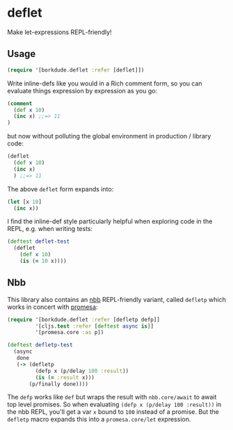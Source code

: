 # deflet

Make let-expressions REPL-friendly!

## Usage

``` clojure
(require '[borkdude.deflet :refer [deflet]])
```

Write inline-defs like you would in a Rich comment form, so you can evaluate
things expression by expression as you go:

``` clojure
(comment
  (def x 10)
  (inc x) ;;=> 11
)
```

but now without polluting the global environment in production / library code:

``` clojure
(deflet
  (def x 10)
  (inc x)
  ) ;;=> 11
```

The above `deflet` form expands into:

``` clojure
(let [x 10]
  (inc x))
```

I find the inline-def style particularly helpful when exploring code in the REPL, e.g. when writing tests:

``` clojure
(deftest deflet-test
  (deflet
    (def x 10)
    (is (= 10 x))))
```

## Nbb

This library also contains an [nbb](https://github.com/babashka/nbb) REPL-friendly variant, called `defletp` which works in concert with [promesa](https://github.com/funcool/promesa):

``` clojure
(require '[borkdude.deflet :refer [defletp defp]]
         '[cljs.test :refer [deftest async is]]
         '[promesa.core :as p])

(deftest defletp-test
  (async
   done
   (-> (defletp
         (defp x (p/delay 100 :result))
         (is (= :result x)))
       (p/finally done))))
```

The `defp` works like `def` but wraps the result with `nbb.core/await` to await
top level promises. So when evaluating `(defp x (p/delay 100 :result))` in the
nbb REPL, you'll get a var `x` bound to `100` instead of a promise. But the
`defletp` macro expands this into a `promesa.core/let` expression.
